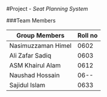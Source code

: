 #Project - *Seat Planning System*

###Team Members

Group Members | Roll no
------------ | -------------
Nasimuzzaman Himel | 0602
Ali Zafar Sadiq | 0603
ASM Khairul Alam | 0612
Naushad Hossain | 06--
Sajidul Islam | 0633
